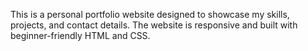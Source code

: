 This is a personal portfolio website designed to showcase my skills, projects, and contact details. The website is responsive and built with beginner-friendly HTML and CSS.
